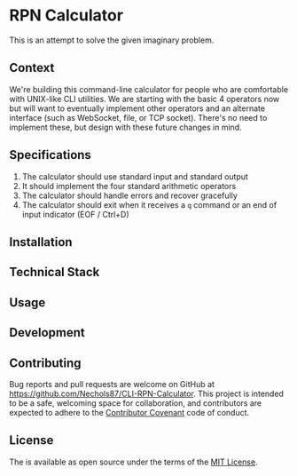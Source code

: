 # RPN Calculator

This is an attempt to solve the given imaginary problem.


Context
-----------------

We're building this command-line calculator for people who are comfortable with UNIX-like CLI utilities.
We are starting with the basic 4 operators now but will want to eventually implement other operators and
an alternate interface (such as WebSocket, file, or TCP socket).
There's no need to implement these, but design with these future changes in mind.

Specifications
-----------------

1. The calculator should use standard input and standard output
2. It should implement the four standard arithmetic operators
3. The calculator should handle errors and recover gracefully
4. The calculator should exit when it receives a `q` command or an end of input indicator (EOF / Ctrl+D)

## Installation


## Technical Stack


## Usage



## Development


## Contributing

Bug reports and pull requests are welcome on GitHub at https://github.com/Nechols87/CLI-RPN-Calculator. This project is intended to be a safe, welcoming space for collaboration, and contributors are expected to adhere to the [Contributor Covenant](http://contributor-covenant.org) code of conduct.

## License

The is available as open source under the terms of the [MIT License](http://opensource.org/licenses/MIT).
